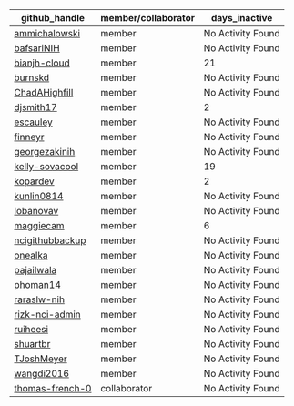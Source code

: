 
| github_handle   | member/collaborator | days_inactive |
|-----------------|----------------------|---------------|
| [ammichalowski](https://github.com/ammichalowski) | member               | No Activity Found |
| [bafsariNIH](https://github.com/bafsariNIH) | member               | No Activity Found |
| [bianjh-cloud](https://github.com/bianjh-cloud) | member               | 21            |
| [burnskd](https://github.com/burnskd) | member               | No Activity Found |
| [ChadAHighfill](https://github.com/ChadAHighfill) | member               | No Activity Found |
| [djsmith17](https://github.com/djsmith17) | member               | 2             |
| [escauley](https://github.com/escauley) | member               | No Activity Found |
| [finneyr](https://github.com/finneyr) | member               | No Activity Found |
| [georgezakinih](https://github.com/georgezakinih) | member               | No Activity Found |
| [kelly-sovacool](https://github.com/kelly-sovacool) | member               | 19            |
| [kopardev](https://github.com/kopardev) | member               | 2             |
| [kunlin0814](https://github.com/kunlin0814) | member               | No Activity Found |
| [lobanovav](https://github.com/lobanovav) | member               | No Activity Found |
| [maggiecam](https://github.com/maggiecam) | member               | 6             |
| [ncigithubbackup](https://github.com/ncigithubbackup) | member               | No Activity Found |
| [onealka](https://github.com/onealka) | member               | No Activity Found |
| [pajailwala](https://github.com/pajailwala) | member               | No Activity Found |
| [phoman14](https://github.com/phoman14) | member               | No Activity Found |
| [raraslw-nih](https://github.com/raraslw-nih) | member               | No Activity Found |
| [rizk-nci-admin](https://github.com/rizk-nci-admin) | member               | No Activity Found |
| [ruiheesi](https://github.com/ruiheesi) | member               | No Activity Found |
| [shuartbr](https://github.com/shuartbr) | member               | No Activity Found |
| [TJoshMeyer](https://github.com/TJoshMeyer) | member               | No Activity Found |
| [wangdi2016](https://github.com/wangdi2016) | member               | No Activity Found |
| [thomas-french-0](https://github.com/thomas-french-0) | collaborator         | No Activity Found |
